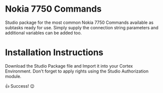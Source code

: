 # Nokia 7750 Commands
Studio package for the most common Nokia 7750 Commands available as subtasks ready for use.
Simply supply the connection string parameters and additional variables can be added too.

# Installation Instructions
Download the Studio Package file and Import it into your Cortex Environment.
Don't forget to apply rights using the Studio Authorization module.

:thumbsup: Success! :wink:

